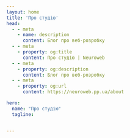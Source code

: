 ```yaml
---
layout: home
title: 'Про студію'
head:
  - - meta
    - name: description
      content: Блог про веб-розробку
  - - meta
    - property: og:title
      content: Про студію | Neuroweb
  - - meta
    - property: og:description
      content: Блог про веб-розробку
  - - meta
    - property: og:url
      content: https://neuroweb.pp.ua/about

hero:
  name: "Про студію"
  tagline:  


---
```

